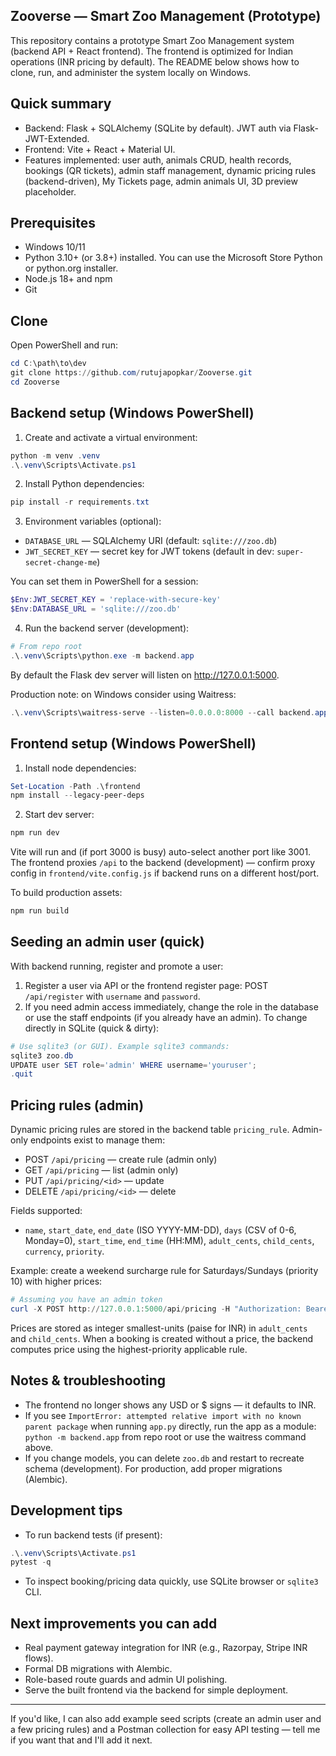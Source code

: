 ## Zooverse — Smart Zoo Management (Prototype)

This repository contains a prototype Smart Zoo Management system (backend API + React frontend). The frontend is optimized for Indian operations (INR pricing by default). The README below shows how to clone, run, and administer the system locally on Windows.

## Quick summary
- Backend: Flask + SQLAlchemy (SQLite by default). JWT auth via Flask-JWT-Extended.
- Frontend: Vite + React + Material UI.
- Features implemented: user auth, animals CRUD, health records, bookings (QR tickets), admin staff management, dynamic pricing rules (backend-driven), My Tickets page, admin animals UI, 3D preview placeholder.

## Prerequisites
- Windows 10/11
- Python 3.10+ (or 3.8+) installed. You can use the Microsoft Store Python or python.org installer.
- Node.js 18+ and npm
- Git

## Clone
Open PowerShell and run:

```powershell
cd C:\path\to\dev
git clone https://github.com/rutujapopkar/Zooverse.git
cd Zooverse
```

## Backend setup (Windows PowerShell)
1. Create and activate a virtual environment:

```powershell
python -m venv .venv
.\.venv\Scripts\Activate.ps1
```

2. Install Python dependencies:

```powershell
pip install -r requirements.txt
```

3. Environment variables (optional):
- `DATABASE_URL` — SQLAlchemy URI (default: `sqlite:///zoo.db`)
- `JWT_SECRET_KEY` — secret key for JWT tokens (default in dev: `super-secret-change-me`)

You can set them in PowerShell for a session:

```powershell
$Env:JWT_SECRET_KEY = 'replace-with-secure-key'
$Env:DATABASE_URL = 'sqlite:///zoo.db'
```

4. Run the backend server (development):

```powershell
# From repo root
.\.venv\Scripts\python.exe -m backend.app
```

By default the Flask dev server will listen on http://127.0.0.1:5000.

Production note: on Windows consider using Waitress:

```powershell
.\.venv\Scripts\waitress-serve --listen=0.0.0.0:8000 --call backend.app:create_app
```

## Frontend setup (Windows PowerShell)
1. Install node dependencies:

```powershell
Set-Location -Path .\frontend
npm install --legacy-peer-deps
```

2. Start dev server:

```powershell
npm run dev
```

Vite will run and (if port 3000 is busy) auto-select another port like 3001. The frontend proxies `/api` to the backend (development) — confirm proxy config in `frontend/vite.config.js` if backend runs on a different host/port.

To build production assets:

```powershell
npm run build
```

## Seeding an admin user (quick)
With backend running, register and promote a user:

1. Register a user via API or the frontend register page: POST `/api/register` with `username` and `password`.
2. If you need admin access immediately, change the role in the database or use the staff endpoints (if you already have an admin). To change directly in SQLite (quick & dirty):

```powershell
# Use sqlite3 (or GUI). Example sqlite3 commands:
sqlite3 zoo.db
UPDATE user SET role='admin' WHERE username='youruser';
.quit
```

## Pricing rules (admin)
Dynamic pricing rules are stored in the backend table `pricing_rule`. Admin-only endpoints exist to manage them:
- POST `/api/pricing` — create rule (admin only)
- GET `/api/pricing` — list (admin only)
- PUT `/api/pricing/<id>` — update
- DELETE `/api/pricing/<id>` — delete

Fields supported:
- `name`, `start_date`, `end_date` (ISO YYYY-MM-DD), `days` (CSV of 0-6, Monday=0), `start_time`, `end_time` (HH:MM), `adult_cents`, `child_cents`, `currency`, `priority`.

Example: create a weekend surcharge rule for Saturdays/Sundays (priority 10) with higher prices:

```powershell
# Assuming you have an admin token
curl -X POST http://127.0.0.1:5000/api/pricing -H "Authorization: Bearer <TOKEN>" -H "Content-Type: application/json" -d '{"name":"Weekend Premium","days":"5,6","adult_cents":30000,"child_cents":15000,"currency":"INR","priority":10}'
```

Prices are stored as integer smallest-units (paise for INR) in `adult_cents` and `child_cents`. When a booking is created without a price, the backend computes price using the highest-priority applicable rule.

## Notes & troubleshooting
- The frontend no longer shows any USD or $ signs — it defaults to INR.
- If you see `ImportError: attempted relative import with no known parent package` when running `app.py` directly, run the app as a module: `python -m backend.app` from repo root or use the waitress command above.
- If you change models, you can delete `zoo.db` and restart to recreate schema (development). For production, add proper migrations (Alembic).

## Development tips
- To run backend tests (if present):

```powershell
.\.venv\Scripts\Activate.ps1
pytest -q
```

- To inspect booking/pricing data quickly, use SQLite browser or `sqlite3` CLI.

## Next improvements you can add
- Real payment gateway integration for INR (e.g., Razorpay, Stripe INR flows).
- Formal DB migrations with Alembic.
- Role-based route guards and admin UI polishing.
- Serve the built frontend via the backend for simple deployment.

---
If you'd like, I can also add example seed scripts (create an admin user and a few pricing rules) and a Postman collection for easy API testing — tell me if you want that and I'll add it next.
